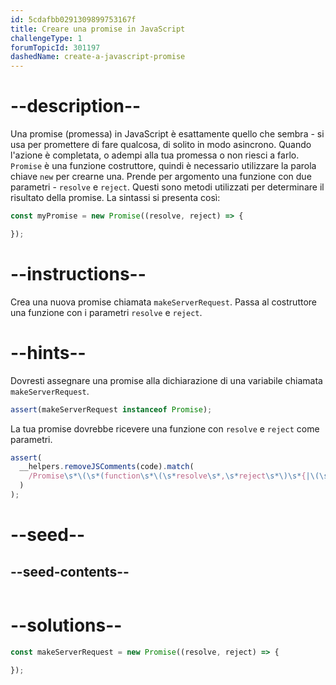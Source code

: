 ```yaml
---
id: 5cdafbb0291309899753167f
title: Creare una promise in JavaScript
challengeType: 1
forumTopicId: 301197
dashedName: create-a-javascript-promise
---
```


# --description--

Una promise (promessa) in JavaScript è esattamente quello che sembra - si usa per promettere di fare qualcosa, di solito in modo asincrono. Quando l'azione è completata, o adempi alla tua promessa o non riesci a farlo. `Promise` è una funzione costruttore, quindi è necessario utilizzare la parola chiave `new` per crearne una. Prende per argomento una funzione con due parametri - `resolve` e `reject`. Questi sono metodi utilizzati per determinare il risultato della promise. La sintassi si presenta così:

```js
const myPromise = new Promise((resolve, reject) => {

});
```

# --instructions--

Crea una nuova promise chiamata `makeServerRequest`. Passa al costruttore una funzione con i parametri `resolve` e `reject`.

# --hints--

Dovresti assegnare una promise alla dichiarazione di una variabile chiamata `makeServerRequest`.

```js
assert(makeServerRequest instanceof Promise);
```

La tua promise dovrebbe ricevere una funzione con `resolve` e `reject` come parametri.

```js
assert(
  __helpers.removeJSComments(code).match(
    /Promise\s*\(\s*(function\s*\(\s*resolve\s*,\s*reject\s*\)\s*{|\(\s*resolve\s*,\s*reject\s*\)\s*=>\s*{)[^}]*}/g
  )
);
```

# --seed--

## --seed-contents--

```js

```

# --solutions--

```js
const makeServerRequest = new Promise((resolve, reject) => {

});
```
